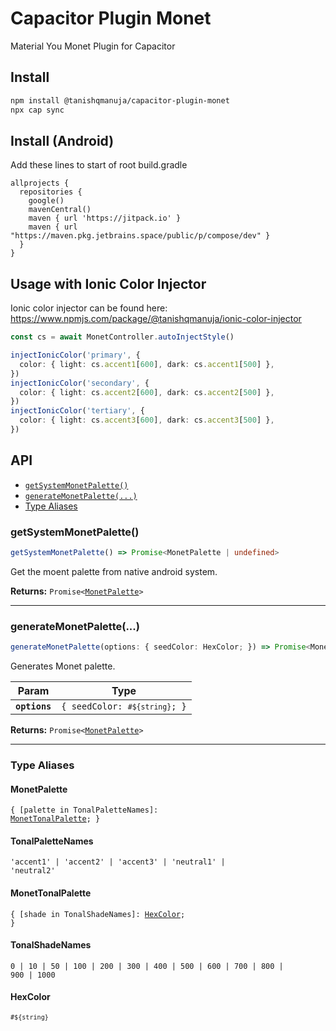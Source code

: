 # Capacitor Plugin Monet

Material You Monet Plugin for Capacitor

## Install

```bash
npm install @tanishqmanuja/capacitor-plugin-monet
npx cap sync
```

## Install (Android)

Add these lines to start of root build.gradle

```
allprojects {
  repositories {
    google()
    mavenCentral()
    maven { url 'https://jitpack.io' }
    maven { url "https://maven.pkg.jetbrains.space/public/p/compose/dev" }
  }
}
```

## Usage with Ionic Color Injector

Ionic color injector can be found here: https://www.npmjs.com/package/@tanishqmanuja/ionic-color-injector

```typescript
const cs = await MonetController.autoInjectStyle()

injectIonicColor('primary', {
  color: { light: cs.accent1[600], dark: cs.accent1[500] },
})
injectIonicColor('secondary', {
  color: { light: cs.accent2[600], dark: cs.accent2[500] },
})
injectIonicColor('tertiary', {
  color: { light: cs.accent3[600], dark: cs.accent3[500] },
})
```

## API

<docgen-index>

- [`getSystemMonetPalette()`](#getsystemmonetpalette)
- [`generateMonetPalette(...)`](#generatemonetpalette)
- [Type Aliases](#type-aliases)

</docgen-index>

<docgen-api>
<!--Update the source file JSDoc comments and rerun docgen to update the docs below-->

### getSystemMonetPalette()

```typescript
getSystemMonetPalette() => Promise<MonetPalette | undefined>
```

Get the moent palette from native android system.

**Returns:** <code>Promise&lt;<a href="#monetpalette">MonetPalette</a>&gt;</code>

---

### generateMonetPalette(...)

```typescript
generateMonetPalette(options: { seedColor: HexColor; }) => Promise<MonetPalette>
```

Generates Monet palette.

| Param         | Type                                      |
| ------------- | ----------------------------------------- |
| **`options`** | <code>{ seedColor: `#${string}`; }</code> |

**Returns:** <code>Promise&lt;<a href="#monetpalette">MonetPalette</a>&gt;</code>

---

### Type Aliases

#### MonetPalette

<code>{ [palette in TonalPaletteNames]: <a href="#monettonalpalette">MonetTonalPalette</a>; }</code>

#### TonalPaletteNames

<code>'accent1' | 'accent2' | 'accent3' | 'neutral1' | 'neutral2'</code>

#### MonetTonalPalette

<code>{ [shade in TonalShadeNames]: <a href="#hexcolor">HexColor</a>; }</code>

#### TonalShadeNames

<code>0 | 10 | 50 | 100 | 200 | 300 | 400 | 500 | 600 | 700 | 800 | 900 | 1000</code>

#### HexColor

<code>`#${string}`</code>

</docgen-api>
